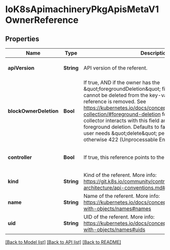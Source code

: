 # IoK8sApimachineryPkgApisMetaV1OwnerReference


## Properties
Name | Type | Description | Notes
------------ | ------------- | ------------- | -------------
**apiVersion** | **String** | API version of the referent. | [default to nothing]
**blockOwnerDeletion** | **Bool** | If true, AND if the owner has the \&quot;foregroundDeletion\&quot; finalizer, then the owner cannot be deleted from the key-value store until this reference is removed. See https://kubernetes.io/docs/concepts/architecture/garbage-collection/#foreground-deletion for how the garbage collector interacts with this field and enforces the foreground deletion. Defaults to false. To set this field, a user needs \&quot;delete\&quot; permission of the owner, otherwise 422 (Unprocessable Entity) will be returned. | [optional] [default to nothing]
**controller** | **Bool** | If true, this reference points to the managing controller. | [optional] [default to nothing]
**kind** | **String** | Kind of the referent. More info: https://git.k8s.io/community/contributors/devel/sig-architecture/api-conventions.md#types-kinds | [default to nothing]
**name** | **String** | Name of the referent. More info: https://kubernetes.io/docs/concepts/overview/working-with-objects/names#names | [default to nothing]
**uid** | **String** | UID of the referent. More info: https://kubernetes.io/docs/concepts/overview/working-with-objects/names#uids | [default to nothing]


[[Back to Model list]](../README.md#models) [[Back to API list]](../README.md#api-endpoints) [[Back to README]](../README.md)



